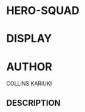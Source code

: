 #                                                   HERO-SQUAD

# DISPLAY



# AUTHOR

COLLINS KARIUKI

## DESCRIPTION


